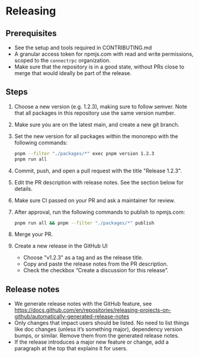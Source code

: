 # Releasing

## Prerequisites

- See the setup and tools required in CONTRIBUTING.md
- A granular access token for npmjs.com with read and write permissions, scoped
  to the `connectrpc` organization.
- Make sure that the repository is in a good state, without PRs close to merge
  that would ideally be part of the release.

## Steps

1. Choose a new version (e.g. 1.2.3), making sure to follow semver. Note that all
   packages in this repository use the same version number.
2. Make sure you are on the latest main, and create a new git branch.
3. Set the new version for all packages within the monorepo with the following
   commands:  

   ```bash
   pnpm --filter "./packages/*" exec pnpm version 1.2.3
   pnpm run all
   ```

4. Commit, push, and open a pull request with the title "Release 1.2.3".
5. Edit the PR description with release notes. See the section below for details.
6. Make sure CI passed on your PR and ask a maintainer for review.
7. After approval, run the following commands to publish to npmjs.com:

   ```bash
   pnpm run all && pnpm --filter "./packages/*" publish
   ```

8. Merge your PR.
9. Create a new release in the GitHub UI
   - Choose "v1.2.3" as a tag and as the release title.
   - Copy and paste the release notes from the PR description.
   - Check the checkbox “Create a discussion for this release”.

## Release notes

- We generate release notes with the GitHub feature, see
  <https://docs.github.com/en/repositories/releasing-projects-on-github/automatically-generated-release-notes>
- Only changes that impact users should be listed. No need to list things like
  doc changes (unless it’s something major), dependency version bumps, or similar.
  Remove them from the generated release notes.
- If the release introduces a major new feature or change, add a paragraph at the
  top that explains it for users.
